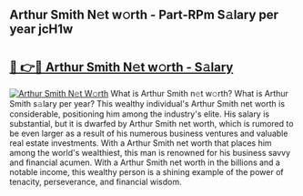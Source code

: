 ## Arthur Smith N𝚎t w𝚘rth - Part-RPm S𝚊lary per year jcH1w

# <h2><a href="http://gc3htl.nevu.top/?p=Arthur+Smith">🔗 👉🔴 Arthur Smith N𝚎t w𝚘rth - S𝚊lary</a></h2>

[![Arthur Smith N𝚎t W𝚘rth](https://i.imgur.com/Oavwk0R.jpeg)](http://gc3htl.nevu.top/?p=Arthur+Smith)
What is Arthur Smith n𝚎t w𝚘rth? What is Arthur Smith s𝚊lary per year?
This wealthy individual's Arthur Smith net worth is considerable, positioning him among the industry's elite. His salary is substantial, but it is dwarfed by Arthur Smith net worth, which is rumored to be even larger as a result of his numerous business ventures and valuable real estate investments. With a Arthur Smith net worth that places him among the world's wealthiest, this man is renowned for his business savvy and financial acumen. With a Arthur Smith net worth in the billions and a notable income, this wealthy person is a shining example of the power of tenacity, perseverance, and financial wisdom.
